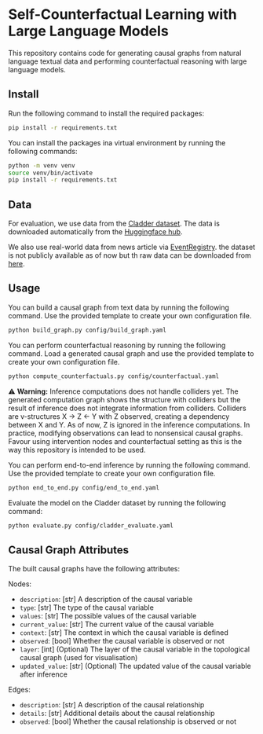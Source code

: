  # Self-Counterfactual Learning with Large Language Models

This repository contains code for generating causal graphs from natural language textual data and performing counterfactual reasoning with large language models.

## Install

Run the following command to install the required packages:

```bash
pip install -r requirements.txt
```

You can install the packages ina virtual environment by running the following commands:

```bash
python -m venv venv
source venv/bin/activate
pip install -r requirements.txt
```

## Data

For evaluation, we use data from the [Cladder dataset](https://arxiv.org/abs/2312.04350). The data is downloaded automatically from the [Huggingface hub](https://huggingface.co/datasets/causal-nlp/CLadder).

We also use real-world data from news article via [EventRegistry](https://eventregistry.org/). the dataset is not publicly available as of now but th raw data can be downloaded from [here](https://www.eia.gov/finance/markets/crudeoil/spot_prices.php).


## Usage

You can build a causal graph from text data by running the following command. Use the provided template to create your own configuration file.

```bash
python build_graph.py config/build_graph.yaml
```

You can perform counterfactual reasoning by running the following command. Load a generated causal graph and use the provided template to create your own configuration file.

```bash
python compute_counterfactuals.py config/counterfactual.yaml
```

:warning: **Warning:** Inference computations does not handle colliders yet. The generated computation graph shows the structure with colliders but the result of inference does not integrate information from colliders. Colliders are v-structures X -> Z <- Y with Z observed, creating a dependency between X and Y. As of now, Z is ignored in the inference computations. In practice, modifying observations can lead to nonsensical causal graphs. Favour using intervention nodes and counterfactual setting as this is the way this repository is intended to be used. 


You can perform end-to-end inference by running the following command. Use the provided template to create your own configuration file.

```bash
python end_to_end.py config/end_to_end.yaml
```

Evaluate the model on the Cladder dataset by running the following command:
```bash
python evaluate.py config/cladder_evaluate.yaml
```



## Causal Graph Attributes

The built causal graphs have the following attributes:

Nodes:
 - `description`: [str] A description of the causal variable
 - `type`: [str] The type of the causal variable
 - `values`: [str] The possible values of the causal variable
 - `current_value`: [str] The current value of the causal variable
 - `context`: [str] The context in which the causal variable is defined
 - `observed`: [bool] Whether the causal variable is observed or not
 - `layer`: [int] (Optional) The layer of the causal variable in the topological causal graph (used for visualisation)
 - `updated_value`: [str] (Optional) The updated value of the causal variable after inference

Edges:
 - `description`: [str] A description of the causal relationship
 - `details`: [str] Additional details about the causal relationship
 - `observed`: [bool] Whether the causal relationship is observed or not
